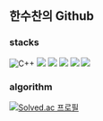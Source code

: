 ## 한수찬의 Github


 
### stacks

 
![C++](https://img.shields.io/badge/c++-%2300599C.svg?style=for-the-badge&logo=c%2B%2B&logoColor=white) 
<img src="https://img.shields.io/badge/c%23-512BD4?style=for-the-badge&logo=Csharp&logoColor=white">
<img src="https://img.shields.io/badge/java-007396?style=for-the-badge&logo=java&logoColor=white">
<img src="https://img.shields.io/badge/mysql-4479A1?style=for-the-badge&logo=mysql&logoColor=white">
<img src="https://img.shields.io/badge/Spring-6DB33F?style=for-the-badge&logo=Spring&logoColor=white">
<img src="https://img.shields.io/badge/Unity-000000?style=for-the-badge&logo=Unity&logoColor=white">




### algorithm
 
[![Solved.ac
프로필](http://mazassumnida.wtf/api/v2/generate_badge?boj=hansc526)](https://solved.ac/hansc526)


  

